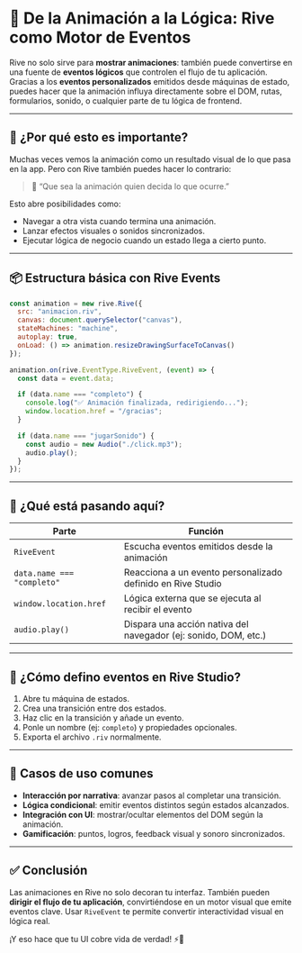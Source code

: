 # 🔁 De la Animación a la Lógica: Rive como Motor de Eventos

Rive no solo sirve para **mostrar animaciones**: también puede convertirse en una fuente de **eventos lógicos** que controlen el flujo de tu aplicación. Gracias a los **eventos personalizados** emitidos desde máquinas de estado, puedes hacer que la animación influya directamente sobre el DOM, rutas, formularios, sonido, o cualquier parte de tu lógica de frontend.

---

## 🧠 ¿Por qué esto es importante?

Muchas veces vemos la animación como un resultado visual de lo que pasa en la app. Pero con Rive también puedes hacer lo contrario:

> 🧩 “Que sea la animación quien decida lo que ocurre.”

Esto abre posibilidades como:
- Navegar a otra vista cuando termina una animación.
- Lanzar efectos visuales o sonidos sincronizados.
- Ejecutar lógica de negocio cuando un estado llega a cierto punto.

---

## 📦 Estructura básica con Rive Events

```javascript
const animation = new rive.Rive({
  src: "animacion.riv",
  canvas: document.querySelector("canvas"),
  stateMachines: "machine",
  autoplay: true,
  onLoad: () => animation.resizeDrawingSurfaceToCanvas()
});

animation.on(rive.EventType.RiveEvent, (event) => {
  const data = event.data;

  if (data.name === "completo") {
    console.log("✅ Animación finalizada, redirigiendo...");
    window.location.href = "/gracias";
  }

  if (data.name === "jugarSonido") {
    const audio = new Audio("./click.mp3");
    audio.play();
  }
});
```

---

## 📖 ¿Qué está pasando aquí?

| Parte                         | Función                                                        |
|------------------------------|-----------------------------------------------------------------|
| `RiveEvent`                  | Escucha eventos emitidos desde la animación                    |
| `data.name === "completo"`   | Reacciona a un evento personalizado definido en Rive Studio     |
| `window.location.href`       | Lógica externa que se ejecuta al recibir el evento              |
| `audio.play()`               | Dispara una acción nativa del navegador (ej: sonido, DOM, etc.) |

---

## 🧩 ¿Cómo defino eventos en Rive Studio?

1. Abre tu máquina de estados.
2. Crea una transición entre dos estados.
3. Haz clic en la transición y añade un evento.
4. Ponle un nombre (ej: `completo`) y propiedades opcionales.
5. Exporta el archivo `.riv` normalmente.

---

## 🎯 Casos de uso comunes

- **Interacción por narrativa**: avanzar pasos al completar una transición.
- **Lógica condicional**: emitir eventos distintos según estados alcanzados.
- **Integración con UI**: mostrar/ocultar elementos del DOM según la animación.
- **Gamificación**: puntos, logros, feedback visual y sonoro sincronizados.

---

## ✅ Conclusión

Las animaciones en Rive no solo decoran tu interfaz. También pueden **dirigir el flujo de tu aplicación**, convirtiéndose en un motor visual que emite eventos clave. Usar `RiveEvent` te permite convertir interactividad visual en lógica real.

¡Y eso hace que tu UI cobre vida de verdad! ⚡🎯

